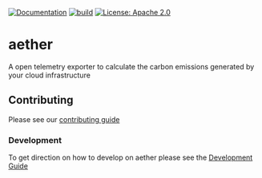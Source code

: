 [![Documentation](https://img.shields.io/badge/aether-docs-lightblue)](https://aether.green)
[![build](https://github.com/re-cinq/aether/actions/workflows/build.yaml/badge.svg)](https://github.com/re-cinq/aether/actions/workflows/build.yaml)
[![License: Apache 2.0](https://img.shields.io/badge/License-Apache%202.0-brightgreen.svg)](https://opensource.org/licenses/Apache-2.0)

# aether

A open telemetry exporter to calculate the carbon emissions generated by your cloud infrastructure

## Contributing

Please see our [contributing guide](./docs/CONTRIBUTING.md) 

### Development

To get direction on how to develop on aether please see the [Development
Guide](./docs/DEVELOPMENT.md)

